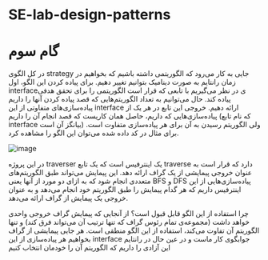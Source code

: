 # SE-lab-design-patterns



# گام سوم

در کل الگوی strategy جایی به کار می‌رود که الگوریتمی داشته باشیم که بخواهیم در زمان رانتایم به صورت دینامیک بتوانیم تغییر دهیم.
برای پیاده کردن این الگو، اول interfaceی در نظر می‌گیریم با تابعی که قرار است الگوریتمی را برای تحقق هدفی پیاده کند. حال می‌توانیم به تعداد الگوریتم‌هایی که قصد پیاده کردن آنها را داریم پیاده‌سازی‌های متفاوتی از این interface ارائه دهیم. خروجی این تابع در هر یک از پیاده‌سازی‌هایی که داریم، حاصل همان کاریست که قصد انجام آن را داریم (که نام تابع interface بیانگز آن است) ولی الگوریتم رسیدن به آن برای هر پیاده‌سازی متفاوت است.
برای مثال در کد داده شده می‌توان این الگو را مشاهده کرد.

![image](https://github.com/user-attachments/assets/8bd21b00-594f-4ae5-988d-e18b95208e41)

در این پروژه traverser یک اینترفیس است که یک تابع traverse دارد که قرار است به عنوان خروجی پیمایشی از یک گراف ارائه دهد. این پیمایش می‌تواند طبق الگوریتم‌های متعددی انجام شود که به ازای دو مورد از آنها یعنی BFS و DFS پیاده‌سازی‌هایی از این اینترفیس داریم که هر گدام پیمایش را طبق الگوریتم خود انجام می‌دهد و به عنوان خروجی یک پیمایش از گراف ارائه می‌دهد.

چرا استفاده از این الگو قابل قبول است؟
از آنجایی که پیمایش گراف خروجی واحدی خواهد داشت (مجموعه‌ی تمام رئوس گراف که تنها ترتیب آن می‌تواند فرق کند) و تنها الگوریتم آن تفاوت می‌کند، استفاده از این الگو منطقی است. هر جایی پیمایشی از گراف بخواهیم هر پیاده‌سازی از این interface جوابگوی کار ماست و در عین حال در رانتایم این آزادی را داریم که الگوریتم آن را خودمان انتخاب کنیم
